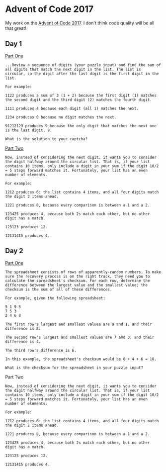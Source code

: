 # Advent of Code 2017

My work on the [Advent of Code 2017](https://adventofcode.com/2017). I don't think code quality will be all that great!

## Day 1

[Part One](https://github.com/edjw/advent-of-code-2017/blob/master/one_one.py)

```
...Review a sequence of digits (your puzzle input) and find the sum of all digits that match the next digit in the list. The list is circular, so the digit after the last digit is the first digit in the list.

For example:

1122 produces a sum of 3 (1 + 2) because the first digit (1) matches the second digit and the third digit (2) matches the fourth digit.

1111 produces 4 because each digit (all 1) matches the next.

1234 produces 0 because no digit matches the next.

91212129 produces 9 because the only digit that matches the next one is the last digit, 9.

What is the solution to your captcha?
```

[Part Two](https://github.com/edjw/advent-of-code-2017/blob/master/one_two.py)

```
Now, instead of considering the next digit, it wants you to consider the digit halfway around the circular list. That is, if your list contains 10 items, only include a digit in your sum if the digit 10/2 = 5 steps forward matches it. Fortunately, your list has an even number of elements.

For example:

1212 produces 6: the list contains 4 items, and all four digits match the digit 2 items ahead.

1221 produces 0, because every comparison is between a 1 and a 2.

123425 produces 4, because both 2s match each other, but no other digit has a match.

123123 produces 12.

12131415 produces 4.

```

## Day 2

[Part One](https://github.com/edjw/advent-of-code-2017/blob/master/two_one.py)

```
The spreadsheet consists of rows of apparently-random numbers. To make sure the recovery process is on the right track, they need you to calculate the spreadsheet's checksum. For each row, determine the difference between the largest value and the smallest value; the checksum is the sum of all of these differences.

For example, given the following spreadsheet:

5 1 9 5
7 5 3
2 4 6 8

The first row's largest and smallest values are 9 and 1, and their difference is 8.

The second row's largest and smallest values are 7 and 3, and their difference is 4.

The third row's difference is 6.

In this example, the spreadsheet's checksum would be 8 + 4 + 6 = 18.

What is the checksum for the spreadsheet in your puzzle input?
```

<!-- [ --> Part Two
<!-- ](https://github.com/edjw/advent-of-code-2017/blob/master/two_two.py) -->

```
Now, instead of considering the next digit, it wants you to consider the digit halfway around the circular list. That is, if your list contains 10 items, only include a digit in your sum if the digit 10/2 = 5 steps forward matches it. Fortunately, your list has an even number of elements.

For example:

1212 produces 6: the list contains 4 items, and all four digits match the digit 2 items ahead.

1221 produces 0, because every comparison is between a 1 and a 2.

123425 produces 4, because both 2s match each other, but no other digit has a match.

123123 produces 12.

12131415 produces 4.

```